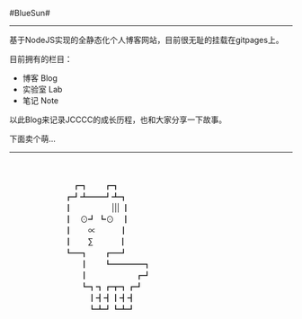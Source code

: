 #BlueSun#


-----

基于NodeJS实现的全静态化个人博客网站，目前很无耻的挂载在gitpages上。
 
目前拥有的栏目：

+ 博客 Blog
+ 实验室 Lab
+ 笔记 Note

以此Blog来记录JCCCC的成长历程，也和大家分享一下故事。

下面卖个萌...

----
<p class="">
<br>
<br>　　　　　　　　┏┓　　┏┓ 
<br>　　　　　　　┏┛┻━━┛┻┓ 
<br>　　　　　　　┃　　　　　||| ┃ 
<br>　　　　　　　┃　⊙┛ ┗⊙　┃ 
<br>　　　　　　　┃　　∝　　　┃ 
<br>　　　　　　　┃　　∑　 　　┃ 
<br>　　　　　　　┗━┓　　┏━┛ 
<br>　　　　　　　　　┃　　┗━━━━┓ 
<br>　　　　　　　　　┃　　　　　　┏┛ 
<br>　　　　　　　　　┗┓┓┏┳┓┏┛ 
<br>　　　　　　　　　　┃┫┫┃┫┫ 
<br>　　　　　　　　　　┗┻┛┗┻┛
